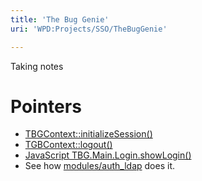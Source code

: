 ```yaml
---
title: 'The Bug Genie'
uri: 'WPD:Projects/SSO/TheBugGenie'

---
```

Taking notes

# Pointers

-   [TBGContext::initializeSession()](https://github.com/thebuggenie/thebuggenie/blob/9103807d7fb46c418bb42df3d79b2ee21857314f/core/classes/TBGContext.class.php#L622)
-   [TGBContext::logout()](https://github.com/thebuggenie/thebuggenie/blob/9103807d7fb46c418bb42df3d79b2ee21857314f/core/classes/TBGContext.class.php#L1792-1807)
-   [JavaScript TBG.Main.Login.showLogin()](https://github.com/thebuggenie/thebuggenie/blob/c04f3cf26a644505c52c062046556bc3b9a5984a/core/templates/headerusermenu.inc.php#L4-7)
-   See how [modules/auth\_ldap](https://github.com/thebuggenie/thebuggenie/tree/master/modules/auth_ldap) does it.
